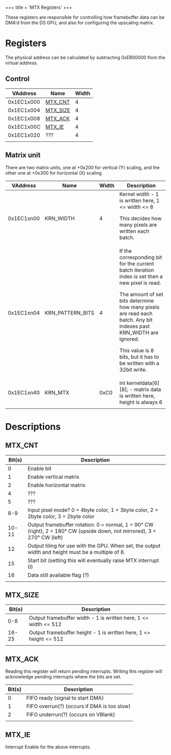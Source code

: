 +++
title = 'MTX Registers'
+++

These registers are responsible for controlling how framebuffer data can
be DMA'd from the DS GPU, and also for configuring the upscaling matrix.

# Registers

The physical address can be calculated by subtracting 0xEB00000 from the
virtual address.

## Control

| VAddress   | Name                             | Width |
|------------|----------------------------------|-------|
| 0x1EC1x000 | [MTX_CNT](#mtx_cnt "wikilink")   | 4     |
| 0x1EC1x004 | [MTX_SIZE](#mtx_size "wikilink") | 4     |
| 0x1EC1x008 | [MTX_ACK](#mtx_ack "wikilink")   | 4     |
| 0x1EC1x00C | [MTX_IE](#mtx_ie "wikilink")     | 4     |
| 0x1EC1x020 | ???                              | 4     |
|            |                                  |       |

## Matrix unit

There are two matrix units, one at +0x200 for vertical (Y) scaling, and
the other one at +0x300 for horizontal (X) scaling.

<table>
<thead>
<tr class="header">
<th>VAddress</th>
<th>Name</th>
<th>Width</th>
<th>Description</th>
</tr>
</thead>
<tbody>
<tr class="odd">
<td>0x1EC1xn00</td>
<td>KRN_WIDTH</td>
<td>4</td>
<td>Kernel width - 1 is written here, 1 &lt;= width &lt;= 8</p>
<p>This decides how many pixels are written each batch.</td>
</tr>
<tr class="even">
<td>0x1EC1xn04</td>
<td>KRN_PATTERN_BITS</td>
<td>4</td>
<td>If the corresponding bit for the current batch iteration index is
set then a new pixel is read.</p>
<p>The amount of set bits determine how many pixels are read each batch.
Any bit indexes past KRN_WIDTH are ignored.</p>
<p>This value is 8 bits, but it has to be written with a 32bit
write.</td>
</tr>
<tr class="odd">
<td>0x1EC1xn40</td>
<td>KRN_MTX</td>
<td>0xC0</td>
<td>int kerneldata[6][8]; - matrix data is written here, height is
always 6</td>
</tr>
<tr class="even">
<td></td>
<td></td>
<td></td>
<td></td>
</tr>
</tbody>
</table>

# Descriptions

## MTX_CNT

| Bit(s) | Description                                                                                                              |
|--------|--------------------------------------------------------------------------------------------------------------------------|
| 0      | Enable bit                                                                                                               |
| 1      | Enable vertical matrix                                                                                                   |
| 2      | Enable horizontal matrix                                                                                                 |
| 4      | ???                                                                                                                      |
| 5      | ???                                                                                                                      |
| 8-9    | Input pixel mode? 0 = 4byte color, 1 = 3byte color, 2 = 2byte color, 3 = 2byte color                                     |
| 10-11  | Output framebuffer rotation: 0 = normal, 1 = 90° CW (right), 2 = 180° CW (upside down, not mirrored), 3 = 270° CW (left) |
| 12     | Output tiling for use with the GPU. When set, the output width and height must be a multiple of 8.                       |
| 15     | Start bit (setting this will eventually raise MTX interrupt 0)                                                           |
| 16     | Data still available flag (?)                                                                                            |
|        |                                                                                                                          |

## MTX_SIZE

| Bit(s) | Description                                                         |
|--------|---------------------------------------------------------------------|
| 0-8    | Output framebuffer width - 1 is written here, 1 \<= width \<= 512   |
| 16-25  | Output framebuffer height - 1 is written here, 1 \<= height \<= 512 |
|        |                                                                     |

## MTX_ACK

Reading this register will return pending interrupts. Writing this
register will acknowledge pending interrupts where the bits are set.

| Bit(s) | Description                                 |
|--------|---------------------------------------------|
| 0      | FIFO ready (signal to start DMA)            |
| 1      | FIFO overrun(?) (occurs if DMA is too slow) |
| 2      | FIFO underrun(?) (occurs on VBlank)         |
|        |                                             |

## MTX_IE

Interrupt Enable for the above interrupts.
